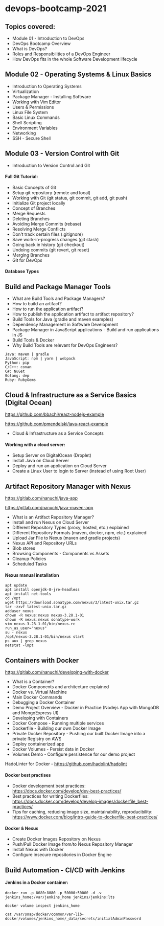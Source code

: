 # devops-bootcamp-2021

## Topics covered:
 
- Module 01 - Introduction to DevOps 
- DevOps Bootcamp Overview
- What is DevOps?
- Roles and Responsibilities of a DevOps Engineer
- How DevOps fits in the whole Software Development lifecycle
 
## Module 02 - Operating Systems & Linux Basics 
 
- Introduction to Operating Systems
- Virtualization
- Package Manager - Installing Software
- Working with Vim Editor
- Users & Permissions
- Linux File System
- Basic Linux Commands
- Shell Scripting
- Environment Variables
- Networking
- SSH - Secure Shell

## Module 03 - Version Control with Git 
 
- Introduction to Version Control and Git
#### Full Git Tutorial:
- Basic Concepts of Git
- Setup git repository (remote and local)
- Working with Git (git status, git commit, git add, git push)
- Initialize Git project locally
- Concept of Branches
- Merge Requests
- Deleting Branches
- Avoiding Merge Commits (rebase)
- Resolving Merge Conflicts
- Don't track certain files (.gitignore)
- Save work-in-progress changes (git stash)
- Going back in history (git checkout)
- Undoing commits (git revert, git reset)
- Merging Branches
- Git for DevOps
#### Database Types

##  Build and Package Manager Tools

- What are Build Tools and Package Managers?
- How to build an artifact?
- How to run the application artifact?
- How to publish the application artifact to artifact repository?
- Build Tools for Java (gradle and maven examples)
- Dependency Management in Software Development
- Package Manager in JavaScript applications - Build and run applications in JS
- Build Tools & Docker
- Why Build Tools are relevant for DevOps Engineers?

```
Java: maven | gradle
JavaScript: npm | yarn | webpack
Python: pip 
C/C++: conan
C#: NuGet
Golang: dep
Ruby: RubyGems
```

##  Cloud & Infrastructure as a Service Basics (Digital Ocean)

https://github.com/bbachi/react-nodejs-example

https://github.com/pmendelski/java-react-example

- Cloud & Infrastructure as a Service Concepts
#### Working with a cloud server:
- Setup Server on DigitalOcean (Droplet)
- Install Java on Cloud Server
- Deploy and run an application on Cloud Server
- Create a Linux User to login to Server (instead of using Root User)

##  Artifact Repository Manager with Nexus 

https://gitlab.com/nanuchi/java-app

https://gitlab.com/nanuchi/java-maven-app

- What is an Artifact Repository Manager?
- Install and run Nexus on Cloud Server
- Different Repository Types (proxy, hosted, etc.) explained
- Different Repository Formats (maven, docker, npm, etc.) explained
- Upload Jar File to Nexus (maven and gradle projects)
- Nexus API and Repository URLs
- Blob stores
- Browsing Components - Components vs Assets
- Cleanup Policies
- Scheduled Tasks

#### Nexus manual installation

```
apt update
apt install openjdk-8-jre-headless
apt install net-tools
cd /opt
wget https://download.sonatype.com/nexus/3/latest-unix.tar.gz
tar -zxvf latest-unix.tar.gz
adduser nexus
chown -R nexus:nexus nexus-3.28.1-01
chown -R nexus:nexus sonatype-work
vim nexus-3.28.1-01/bin/nexus.rc
run_as_user="nexus"
su - nexus
/opt/nexus-3.28.1-01/bin/nexus start
ps aux | grep nexus
netstat -lnpt
```

##  Containers with Docker 

https://gitlab.com/nanuchi/developing-with-docker

- What is a Container?
- Docker Components and architecture explained
- Docker vs. Virtual Machine
- Main Docker Commands
- Debugging a Docker Container
- Demo Project Overview - Docker in Practice (Nodejs App with MongoDB and MongoExpress UI)
- Developing with Containers
- Docker Compose - Running multiple services
- Dockerfile - Building our own Docker Image
- Private Docker Repository - Pushing our built Docker Image into a private Registry on AWS
- Deploy containerized app
- Docker Volumes - Persist data in Docker
- Volumes Demo - Configure persistence for our demo project

HadoLinter for Docker -
https://github.com/hadolint/hadolint

#### Docker best practises
- Docker development best practices: 
https://docs.docker.com/develop/dev-best-practices/
- Best practices for writing Dockerfiles: 
https://docs.docker.com/develop/develop-images/dockerfile_best-practices/
- Tips for caching, reducing image size, maintainability, reproducibility: 
https://www.docker.com/blog/intro-guide-to-dockerfile-best-practices/

#### Docker & Nexus
- Create Docker Images Repository on Nexus
- Push/Pull Docker Image from/to Nexus Repository Manager
- Install Nexus with Docker
- Configure insecure repositories in Docker Engine

##  Build Automation - CI/CD with Jenkins 

#### Jenkins in a Docker container:

`docker run -p 8080:8080 -p 50000:50000 -d -v jenkins_home:/var/jenkins_home jenkins/jenkins:lts `

`docker volume inspect jenkins_home`

`cat /var/snap/docker/common/var-lib-docker/volumes/jenkins_home/_data/secrets/initialAdminPassword`

